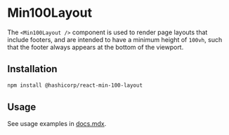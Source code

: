 # Min100Layout

The `<Min100Layout />` component is used to render page layouts that include footers, and are intended to have a minimum height of `100vh`, such that the footer always appears at the bottom of the viewport.

## Installation

```sh
npm install @hashicorp/react-min-100-layout
```

## Usage

See usage examples in [docs.mdx](docs.mdx).
